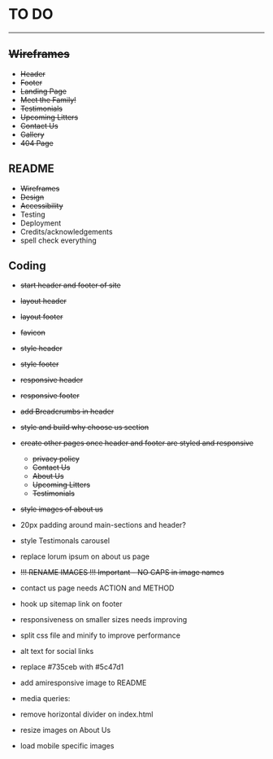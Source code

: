 # TO DO

---

## ~~Wireframes~~

- ~~Header~~
- ~~Footer~~
- ~~Landing Page~~
- ~~Meet the Family!~~
- ~~Testimonials~~
- ~~Upcoming Litters~~
- ~~Contact Us~~
- ~~Gallery~~
- ~~404 Page~~

## README

- ~~Wireframes~~
- ~~Design~~
- ~~Accessibility~~
- Testing
- Deployment
- Credits/acknowledgements
- spell check everything

## Coding

- ~~start header and footer of site~~
- ~~layout header~~
- ~~layout footer~~
- ~~favicon~~
- ~~style header~~
- ~~style footer~~
- ~~responsive header~~
- ~~responsive footer~~
- ~~add Breadcrumbs in header~~
- ~~style and build why choose us section~~
- ~~create other pages once header and footer are styled and responsive~~
  - ~~privacy policy~~
  - ~~Contact Us~~
  - ~~About Us~~
  - ~~Upcoming Litters~~
  - ~~Testimonials~~
- ~~style images of about us~~
- 20px padding around main-sections and header?
- style Testimonals carousel
- replace lorum ipsum on about us page
- ~~!!! RENAME IMAGES !!! Important - NO CAPS in image names~~
- contact us page needs ACTION and METHOD
- hook up sitemap link on footer
- responsiveness on smaller sizes needs improving
- split css file and minify to improve performance
- alt text for social links
- replace #735ceb with #5c47d1
- add amiresponsive image to README

- media queries:

- remove horizontal divider on index.html
- resize images on About Us
- load mobile specific images
